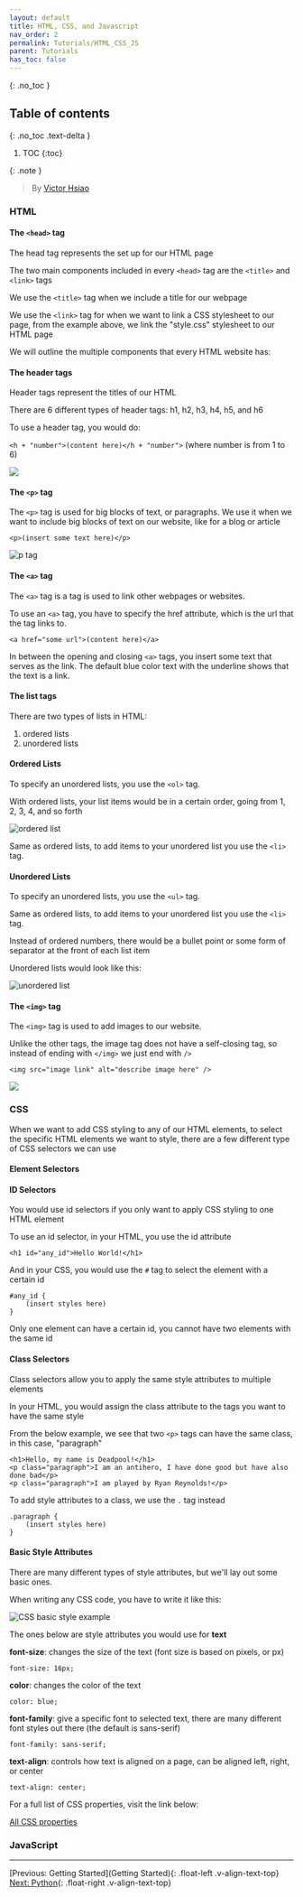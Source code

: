 ```yaml
---
layout: default
title: HTML, CSS, and Javascript
nav_order: 2
permalink: Tutorials/HTML_CSS_JS
parent: Tutorials
has_toc: false
---
```


{: .no_toc }

## Table of contents
{: .no_toc .text-delta }

1. TOC
{:toc}

{: .note }

> By [Victor Hsiao](https://www.linkedin.com/in/hsiaovictor/) 

### HTML

#### **The `<head>` tag**

The head tag represents the set up for our HTML page

The two main components included in every `<head>` tag are the `<title>` and `<link>` tags

We use the `<title>` tag when we include a title for our webpage

We use the `<link>` tag for when we want to link a CSS stylesheet to our page, from the example above, we link the "style.css" stylesheet to our HTML page

We will outline the multiple components that every HTML website has:

#### **The header tags**

Header tags represent the titles of our HTML

There are 6 different types of header tags: h1, h2, h3, h4, h5, and h6

To use a header tag, you would do:

```<h + "number">(content here)</h + "number">``` (where number is from 1 to 6)

![](https://th.bing.com/th/id/R.f31151c9930cad0b53977ddf32d16c4d?rik=RvEoDf4v8g7cUA&riu=http%3a%2f%2fictacademy.com.ng%2fwp-content%2fuploads%2f2017%2f10%2fHeading-Tag-Hierarchy.jpg&ehk=38aWjqrzDxhB1GMnv1P4RIyBArTDY3czYf0xm8uapJw%3d&risl=&pid=ImgRaw&r=0)

#### **The `<p>` tag**

The `<p>` tag is used for big blocks of text, or paragraphs. We use it when we want to include big blocks of text on our website, like for a blog or article

```<p>(insert some text here)</p>```

![p tag](https://blog.hubspot.com/hs-fs/hubfs/Google%20Drive%20Integration/Using%20the%20%3Cp%3E%20Tag%20in%20HTML-1.png?width=657&name=Using%20the%20%3Cp%3E%20Tag%20in%20HTML-1.png)

#### **The `<a>` tag**

The `<a>` tag is a tag is used to link other webpages or websites. 

To use an `<a>` tag, you have to specify the href attribute, which is the url that the tag links to.

```<a href="some url">(content here)</a>```

In between the opening and closing `<a>` tags, you insert some text that serves as the link. The default blue color text with the underline shows that the text is a link.

#### **The list tags**

There are two types of lists in HTML:

1. ordered lists
2. unordered lists

#### **Ordered Lists**

To specify an unordered lists, you use the `<ol>` tag.

With ordered lists, your list items would be in a certain order, going from 1, 2, 3, 4, and so forth

![ordered list](https://th.bing.com/th/id/OIP.Cpx_G8zpj83y636HSsMcrgHaFj?rs=1&pid=ImgDetMain)

Same as ordered lists, to add items to your unordered list you use the `<li>` tag.

#### **Unordered Lists**

To specify an unordered lists, you use the `<ul>` tag.

Same as ordered lists, to add items to your unordered list you use the `<li>` tag.

Instead of ordered numbers, there would be a bullet point or some form of separator at the front of each list item

Unordered lists would look like this:

![unordered list](https://th.bing.com/th/id/OIP.HfkBXgQPgATQswMMF43-bwHaEJ?rs=1&pid=ImgDetMain)

#### **The `<img>` tag**

The `<img>` tag is used to add images to our website.

Unlike the other tags, the image tag does not have a self-closing tag, so instead of ending with ```</img>``` we just end with ```/>```

```<img src="image link" alt="describe image here" />```

![](https://www.codewithfaraz.com/img/image%20tag%20in%20html%20how%20to%20add%20images%20in%20html%20-%20a%20beginners%20guide.jpg)

### CSS

When we want to add CSS styling to any of our HTML elements, to select the specific HTML elements we want to style, there are a few different type of CSS selectors we can use

#### **Element Selectors**

#### **ID Selectors**

You would use id selectors if you only want to apply CSS styling to one HTML element

To use an id selector, in your HTML, you use the id attribute

`<h1 id="any_id">Hello World!</h1>`

And in your CSS, you would use the `#` tag to select the element with a certain id

```
#any_id {
    (insert styles here)
}
```

Only one element can have a certain id, you cannot have two elements with the same id

#### **Class Selectors**

Class selectors allow you to apply the same style attributes to multiple elements

In your HTML, you would assign the class attribute to the tags you want to have the same style

From the below example, we see that two `<p>` tags can have the same class, in this case, "paragraph"

```
<h1>Hello, my name is Deadpool!</h1>
<p class="paragraph">I am an antihero, I have done good but have also done bad</p>
<p class="paragraph">I am played by Ryan Reynolds!</p>
```

To add style attributes to a class, we use the `.` tag instead

```
.paragraph {
    (insert styles here)
}
```

#### **Basic Style Attributes**

There are many different types of style attributes, but we'll lay out some basic ones.

When writing any CSS code, you have to write it like this:

![CSS basic style example](https://res.cloudinary.com/practicaldev/image/fetch/s--Uvc4p-Vs--/c_imagga_scale,f_auto,fl_progressive,h_900,q_auto,w_1600/https://dev-to-uploads.s3.amazonaws.com/uploads/articles/edojfcbz6sr7j0b2l6v1.jpg)

The ones below are style attributes you would use for **text**

**font-size**: changes the size of the text (font size is based on pixels, or px)

`font-size: 16px;`

**color**: changes the color of the text

`color: blue;`

**font-family**: give a specific font to selected text, there are many different font styles out there (the default is sans-serif)

`font-family: sans-serif;`

**text-align**: controls how text is aligned on a page, can be aligned left, right, or center

`text-align: center;`

For a full list of CSS properties, visit the link below:

[All CSS properties](https://www.dofactory.com/css/properties)

### JavaScript

_______________________________________________________________

[Previous: Getting Started](Getting Started){: .float-left .v-align-text-top}
[Next: Python](Python){: .float-right .v-align-text-top}

